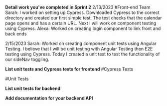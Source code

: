 **Detail work you've completed in Sprint 2**
2/13/2023
#Front-end Team
Sarah: I worked on setting up Cypress. Downloaded Cypress to the correct directory and created our first simple test. The test checks that the calendar page opens and has a certain URL. Next I will work on component testing using Cypress.
Alexa: Worked on creating login component to link front and back ends

2/15/2023
Sarah: Worked on creating component unit tests using Angular Testing. I believe that I will be unit testing with Angular Testing then E2E testing using Cypress. Today I created a unit test to test the functionality of our sideNav toggling.

**List unit tests and Cypress tests for frontend**
#Cypress Tests

#Unit Tests

**List unit tests for backend**

**Add documentation for your backend API**